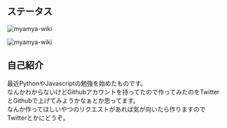 ## ステータス
<p>
    <img src="https://github-readme-stats.vercel.app/api?username=myamya-wiki&show_icons=true" alt="myamya-wiki"/>
</p>
<p>
    <img src="https://github-readme-stats.vercel.app/api/top-langs?username=myamya-wiki&hide=shell,makefile,html,css&show_icons=true&locale=ja&layout=compact&show_icons=true" alt="myamya-wiki"/>
</p>


## 自己紹介
最近PythonやJavascriptの勉強を始めたものです。<br/>
なんかわからないけどGithubアカウントを持ってたので作ってみたのをTwitterとGithubで上げてみようかなぁとか思ってます。<br/>
なんか作ってほしいやつのリクエストがあれば気が向いたら作りますのでTwitterとかにどうぞ。<br/>
